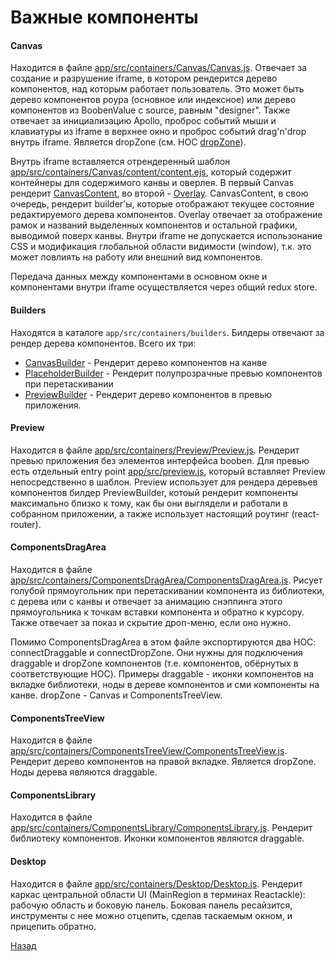 # Важные компоненты

#### Canvas
Находится в файле
[app/src/containers/Canvas/Canvas.js](../app/src/containers/Canvas/Canvas.js).
Отвечает за создание и разрушение iframe, в котором рендерится дерево
компонентов, над которым работает пользователь. Это может быть дерево
компонентов роура (основное или индексное) или дерево компонентов из BoobenValue с
source, равным "designer".
Также отвечает за инициализацию Apollo, проброс событий мыши и клавиатуры из
iframe в верхнее окно и проброс событий drag'n'drop внутрь iframe.
Является dropZone (см. HOC [dropZone](../app/src/hocs/dropZone.js)).

Внутрь iframe вставляется отрендеренный шаблон
[app/src/containers/Canvas/content/content.ejs](../app/src/containers/Canvas/content/content.ejs),
который содержит контейнеры для содержимого канвы и оверлея. В первый Canvas
рендерит
[CanvasContent](../app/src/containers/Canvas/content/containers/CanvasContent.js),
во второй - [Overlay](../app/src/containers/Canvas/content/containers/Overlay.js).
CanvasContent, в свою очередь, рендерит builder'ы, которые отображают текущее
состояние редактируемого дерева компонентов. Overlay отвечает за отображение
рамок и названий выделенных компонентов и остальной графики, выводимой поверх
канвы. Внутри iframe не допускается использонание CSS и модификация глобальной
области видимости (window), т.к. это может повлиять на работу или внешний вид
компонентов.

Передача данных между компонентами в основном окне и компонентами внутри iframe
осуществляется через общий redux store.

#### Builders
Находятся в каталоге `app/src/containers/builders`. Билдеры отвечают за рендер
дерева компонентов. Всего их три:
+ [CanvasBuilder](../app/src/containers/builders/CanvasBuilder/CanvasBuilder.js) -
Рендерит дерево компонентов на канве
+ [PlaceholderBuilder](../app/src/containers/builders/CanvasBuilder/PlaceholderBuilder.js) -
Рендерит полупрозрачные превью компонентов при перетаскивании
+ [PreviewBuilder](../app/src/containers/builders/CanvasBuilder/PreviewBuilder.js) -
Рендерит дерево компонентов в превью приложения.

#### Preview
Находится в файле
[app/src/containers/Preview/Preview.js](../app/src/containers/Preview/Preview.js).
Рендерит превью приложения без элементов интерфейса booben. Для превью есть
отдельный entry point [app/src/preview.js](../app/src/preview.js), который
вставляет Preview непосредственно в шаблон. Preview использует для рендера
деревьев компонентов билдер PreviewBuilder, котоый рендерит компоненты
максимально близко к тому, как бы они выглядели и работали в собранном
приложении, а также использует настоящий роутинг (react-router).

#### ComponentsDragArea
Находится в файле
[app/src/containers/ComponentsDragArea/ComponentsDragArea.js](../app/src/containers/ComponentsDragArea/ComponentsDragArea.js).
Рисует голубой прямоугольник при перетаскивании компонента из библиотеки, с
дерева или с канвы и отвечает за анимацию снэппинга этого прямоугольника к
точкам вставки компонента и обратно к курсору. Также отвечает за показ и скрытие
дроп-меню, если оно нужно.

Помимо ComponentsDragArea в этом файле экспортируются два HOC: connectDraggable
и connectDropZone. Они нужны для подключения draggable и dropZone компонентов
(т.е. компонентов, обёрнутых в соответствующие HOC). Примеры draggable - иконки
компонентов на вкладке библиотеки, ноды в дереве компонентов и сми компоненты на
канве. dropZone - Canvas и ComponentsTreeView.

#### ComponentsTreeView
Находится в файле
[app/src/containers/ComponentsTreeView/ComponentsTreeView.js](../app/src/containers/ComponentsTreeView/ComponentsTreeView.js).
Рендерит дерево компонентов на правой вкладке. Является dropZone. Ноды дерева
являются draggable.

#### ComponentsLibrary
Находится в файле
[app/src/containers/ComponentsLibrary/ComponentsLibrary.js](../app/src/containers/ComponentsLibrary/ComponentsLibrary.js).
Рендерит библиотеку компонентов. Иконки компонентов являются draggable.

#### Desktop
Находится в файле
[app/src/containers/Desktop/Desktop.js](../app/src/containers/Desktop/Desktop.js).
Рендерит каркас центральной области UI (MainRegion в терминах Reactackle):
рабочую область и боковую панель. Боковая панель ресайзится, инструменты с нее
можно отцепить, сделав таскаемым окном, и прицепить обратно.


[Назад](./index.md)

